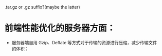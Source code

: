 .tar.gz or .gz suffix?(maybe the latter)


# 前端性能优化的服务器方面：

- 服务器端自用 Gzip、Deflate 等方式对于传输的资源进行压缩，减少传输文件的体积；
